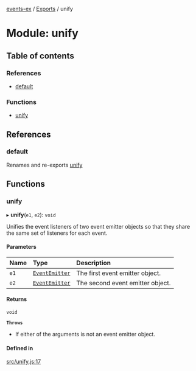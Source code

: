 [events-ex](../README.md) / [Exports](../modules.md) / unify

# Module: unify

## Table of contents

### References

- [default](unify.md#default)

### Functions

- [unify](unify.md#unify)

## References

### default

Renames and re-exports [unify](unify.md#unify)

## Functions

### unify

▸ **unify**(`e1`, `e2`): `void`

Unifies the event listeners of two event emitter objects so that they share the same set of listeners for each event.

#### Parameters

| Name | Type | Description |
| :------ | :------ | :------ |
| `e1` | [`EventEmitter`](../classes/event_emitter.EventEmitter.md) | The first event emitter object. |
| `e2` | [`EventEmitter`](../classes/event_emitter.EventEmitter.md) | The second event emitter object. |

#### Returns

`void`

**`Throws`**

- If either of the arguments is not an event emitter object.

#### Defined in

[src/unify.js:17](https://github.com/snowyu/events-ex.js/blob/a6fe84d/src/unify.js#L17)
